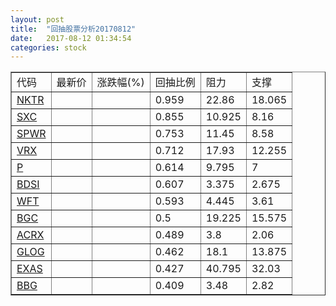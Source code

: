 ```yaml
---
layout: post
title:  "回抽股票分析20170812"
date:   2017-08-12 01:34:54
categories: stock
---
```

<script type="text/javascript">
var stockList = []
stockList.push('gb_nktr');
stockList.push('gb_sxc');
stockList.push('gb_spwr');
stockList.push('gb_vrx');
stockList.push('gb_p');
stockList.push('gb_bdsi');
stockList.push('gb_wft');
stockList.push('gb_bgc');
stockList.push('gb_acrx');
stockList.push('gb_glog');
stockList.push('gb_exas');
stockList.push('gb_bbg');
</script>
<table border="1">
 <tr>
 <td>代码</td>
 <td>最新价</td>
 <td>涨跌幅(%)</td>
 <td>回抽比例</td>
 <td>阻力</td>
 <td>支撑</td>
</tr>
  <tr id="nktr">
  <td><a href="http://stock.finance.sina.com.cn/usstock/quotes/NKTR.html" target="_blank">NKTR</a></td><td></td><td></td><td>0.959</td><td>22.86</td><td>18.065</td></tr>
  <tr id="sxc">
  <td><a href="http://stock.finance.sina.com.cn/usstock/quotes/SXC.html" target="_blank">SXC</a></td><td></td><td></td><td>0.855</td><td>10.925</td><td>8.16</td></tr>
  <tr id="spwr">
  <td><a href="http://stock.finance.sina.com.cn/usstock/quotes/SPWR.html" target="_blank">SPWR</a></td><td></td><td></td><td>0.753</td><td>11.45</td><td>8.58</td></tr>
  <tr id="vrx">
  <td><a href="http://stock.finance.sina.com.cn/usstock/quotes/VRX.html" target="_blank">VRX</a></td><td></td><td></td><td>0.712</td><td>17.93</td><td>12.255</td></tr>
  <tr id="p">
  <td><a href="http://stock.finance.sina.com.cn/usstock/quotes/P.html" target="_blank">P</a></td><td></td><td></td><td>0.614</td><td>9.795</td><td>7</td></tr>
  <tr id="bdsi">
  <td><a href="http://stock.finance.sina.com.cn/usstock/quotes/BDSI.html" target="_blank">BDSI</a></td><td></td><td></td><td>0.607</td><td>3.375</td><td>2.675</td></tr>
  <tr id="wft">
  <td><a href="http://stock.finance.sina.com.cn/usstock/quotes/WFT.html" target="_blank">WFT</a></td><td></td><td></td><td>0.593</td><td>4.445</td><td>3.61</td></tr>
  <tr id="bgc">
  <td><a href="http://stock.finance.sina.com.cn/usstock/quotes/BGC.html" target="_blank">BGC</a></td><td></td><td></td><td>0.5</td><td>19.225</td><td>15.575</td></tr>
  <tr id="acrx">
  <td><a href="http://stock.finance.sina.com.cn/usstock/quotes/ACRX.html" target="_blank">ACRX</a></td><td></td><td></td><td>0.489</td><td>3.8</td><td>2.06</td></tr>
  <tr id="glog">
  <td><a href="http://stock.finance.sina.com.cn/usstock/quotes/GLOG.html" target="_blank">GLOG</a></td><td></td><td></td><td>0.462</td><td>18.1</td><td>13.875</td></tr>
  <tr id="exas">
  <td><a href="http://stock.finance.sina.com.cn/usstock/quotes/EXAS.html" target="_blank">EXAS</a></td><td></td><td></td><td>0.427</td><td>40.795</td><td>32.03</td></tr>
  <tr id="bbg">
  <td><a href="http://stock.finance.sina.com.cn/usstock/quotes/BBG.html" target="_blank">BBG</a></td><td></td><td></td><td>0.409</td><td>3.48</td><td>2.82</td></tr>
</table>
